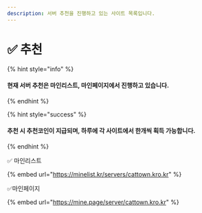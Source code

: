 ```yaml
---
description: 서버 추천을 진행하고 있는 사이트 목록입니다.
---
```


# ✅ 추천

{% hint style="info" %}
#### 현재 **서버 추천은 마인리스트, 마인페이지에서 진행하고 있습니다.**&#x20;
{% endhint %}

{% hint style="success" %}
#### 추천 시 추천코인이 지급되며, 하루에 각 사이트에서 한개씩 획득 가능합니다.
{% endhint %}

✅ 마인리스트

{% embed url="https://minelist.kr/servers/cattown.kro.kr" %}

✅마인페이지&#x20;

{% embed url="https://mine.page/server/cattown.kro.kr" %}

